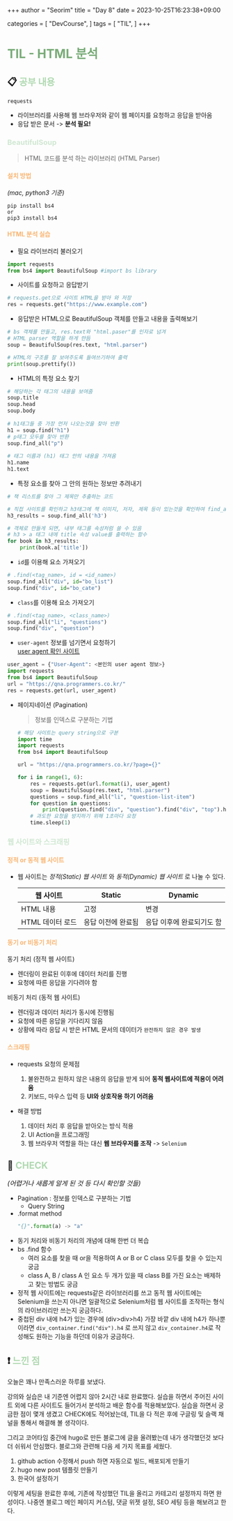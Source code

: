+++
author = "Seorim"
title =  "Day 8"
date = 2023-10-25T16:23:38+09:00

categories = [
    "DevCourse",
]
tags = [
    "TIL",
]
+++

<style>
g1 { color: #79AC78 }
g2 { color: #B0D9B1 }
g3 { color: #D0E7D2 }
g4 { color: #618264 }
o1 { color: #F9B572 }
w1 { color: #FAF8ED }
</style>

# <span style="color:#79AC78">TIL - HTML 분석</span> 

## 📋 <span style="color:#B0D9B1">공부 내용</span>

`requests` 
- 라이브러리를 사용해 웹 브라우저와 같이 웹 페이지를 요청하고 응답을 받아옴    
- 응답 받은 문서 -> **분석 필요!**

### <span style="color:#D0E7D2">BeautifulSoup</span>

> HTML 코드를 분석 하는 라이브러리 (HTML Parser)

#### <span style="color:#F9B572">설치 방법</span>
_(mac, python3 기준)_
  ```
  pip install bs4
  or
  pip3 install bs4
  ```

#### <span style="color:#F9B572">HTML 분석 실습</span>

- 필요 라이브러리 불러오기
```python
import requests
from bs4 import BeautifulSoup #import bs library
```


- 사이트를 요청하고 응답받기
```python
# requests.get으로 사이트 HTML을 받아 와 저장
res = requests.get("https://www.example.com")
```

- 응답받은 HTML으로 BeautifulSoup 객체를 만들고 내용을 출력해보기
```python
# bs 객체를 만들고, res.text와 "html.paser"를 인자로 넘겨
# HTML parser 역할을 하게 만듬
soup = BeautifulSoup(res.text, "html.parser")

# HTML의 구조를 잘 보여주도록 들여쓰기하여 출력
print(soup.prettify())
```
- HTML의 특정 요소 찾기
```python
# 해당하는 각 태그의 내용을 보여줌
soup.title
soup.head
soup.body
    
# h1태그들 중 가장 먼저 나오는것을 찾아 반환
h1 = soup.find("h1")
# p태그 모두를 찾아 반환
soup.find_all("p")
    
# 태그 이름과 (h1) 태그 안의 내용을 가져옴
h1.name
h1.text
```
- 특정 요소를 찾아 그 안의 원하는 정보만 추려내기
```python
# 책 리스트를 찾아 그 제목만 추출하는 코드

# 직접 사이트를 확인하고 h3태그에 책 이미지, 저자, 제목 등이 있는것을 확인하여 find_all로 가져옴
h3_results = soup.find_all('h3')

# 객체로 만들게 되면, 내부 태그를 속성처럼 쓸 수 있음
# h3 > a 태그 내에 title 속성 value를 출력하는 함수
for book in h3_results:
	print(book.a['title'])
```
- `id`를 이용해 요소 가져오기
```python
# .find(<tag_name>, id = <id_name>)
soup.find_all("div", id="bo_list")
soup.find("div", id="bo_cate")
```
- `class`를 이용해 요소 가져오기
```python
# .find(<tag_name>, <class_name>)
soup.find_all("li", "questions") 
soup.find("div", "question")
```

- `user-agent` 정보를 넘기면서 요청하기   
    [user agent 확인 사이트](https://www.whatismybrowser.com/detect/what-is-my-user-agent/)
```python
user_agent = {"User-Agent": <본인의 user agent 정보>}
import requests
from bs4 import BeautifulSoup
url = "https://qna.programmers.co.kr/"
res = requests.get(url, user_agent)
```

- 페이지네이션 (Pagination)   
    > 정보를 인덱스로 구분하는 기법
    
    ```python
    # 해당 사이트는 query string으로 구분
    import time
    import requests
    from bs4 import BeautifulSoup

    url = "https://qna.programmers.co.kr/?page={}"

    for i in range(1, 6):
        res = requests.get(url.format(i), user_agent)
        soup = BeautifulSoup(res.text, "html.parser")
        questions = soup.find_all("li", "question-list-item")
        for question in questions:
            print(question.find("div", "question").find("div", "top").h4.a.text)
        # 과도한 요청을 방지하기 위해 1초마다 요청
        time.sleep(1)
    ```
### <span style="color:#D0E7D2">웹 사이트와 스크래핑</span>


#### <span style="color:#F9B572">정적 or 동적 웹 사이트</span>
- 웹 사이트는 _정적(Static) 웹 사이트_ 와 _동적(Dynamic) 웹 사이트_ 로 나눌 수 있다.

  |웹 사이트 | Static | Dynamic|
  |---|---|---|
  | HTML 내용| 고정 | 변경|
  | HTML 데이터 로드 | 응답 이전에 완료됨 | 응답 이후에 완료되기도 함|


#### <span style="color:#F9B572">동기 or 비동기 처리</span>

동기 처리 (정적 웹 사이트)
- 렌더링이 완료된 이후에 데이터 처리를 진행
- 요청에 따른 응답을 기다려야 함

비동기 처리 (동적 웹 사이트)
- 렌더링과 데이터 처리가 동시에 진행됨
- 요청에 따른 응답을 기다리지 않음
- 상황에 따라 응답 시 받은 HTML 문서의 데이터가 `완전하지 않은 경우 발생`

#### <span style="color:#F9B572">스크래핑</span>

- requests 요청의 문제점
  1. 불완전하고 원하지 않은 내용의 응답을 받게 되어 **동적 웹사이트에 적용이 어려움**
  2. 키보드, 마우스 입력 등 **UI와 상호작용 하기 어려움**

- 해결 방법
  1. 데이터 처리 후 응답을 받아오는 방식 적용
  2. UI Action을 프로그래밍
  3. 웹 브라우저 역할을 하는 대신 **웹 브라우저를 조작** -> `Selenium`
## 👀 <span style="color:#B0D9B1">CHECK</span>

*<span style = "font-size:15px">(어렵거나 새롭게 알게 된 것 등 다시 확인할 것들)</span>*

- Pagination : 정보를 인덱스로 구분하는 기법
    - Query String
- .format method   
    ```python
    "{}".format(a) -> "a"
    ```
- 동기 처리와 비동기 처리의 개념에 대해 한번 더 복습
- bs .find 함수
    - 여러 요소를 찾을 때 or을 적용하여 A or B or C class 모두를 찾을 수 있는지 궁금
    - class A, B / class A 인 요소 두 개가 있을 때 class B를 가진 요소는 배제하고 찾는 방법도 궁금
- 정적 웹 사이트에는 requests같은 라이브러리를 쓰고 동적 웹 사이트에는 Selenium을 쓰는지 아니면 일괄적으로 Selenium처럼 웹 사이트를 조작하는 형식의 라이브러리만 쓰는지 궁금하다.
- 중첩된 div 내에 h4가 있는 경우에 (div>div>h4) 가장 바깥 div 내에 h4가 하나뿐이라면 `div_container.find("div").h4` 로 쓰지 않고 `div_container.h4`로 작성해도 원하는 기능을 하던데 이유가 궁금하다.
## ❗ <span style="color:#B0D9B1">느낀 점</span>

오늘은 꽤나 만족스러운 하루를 보냈다.

강의와 실습은 내 기준엔 어렵지 않아 2시간 내로 완료했다. 실습을 하면서 주어진 사이트 외에 다른 사이트도 들어가서 분석하고 배운 함수를 적용해보았다.
실습을 하면서 궁금한 점이 몇개 생겼고 CHECK에도 적어놨는데, TIL을 다 적은 후에 구글링 및 슬랙 채널을 통해서 해결해 볼 생각이다.

그리고 코어타임 중간에 hugo로 만든 블로그에 글을 올려봤는데 내가 생각했던것 보다 더 쉬워서 안심했다. 블로그와 관련해 다음 세 가지 목표를 세웠다. 

1. github action 수정해서 push 하면 자동으로 빌드, 배포되게 만들기
2. hugo new post 템플릿 만들기
3. 한국어 설정하기

이렇게 세팅을 완료한 후에, 기존에 작성했던 TIL을 올리고 카테고리 설정까지 하면 완성이다. 나중엔 블로그 메인 페이지 커스텀, 댓글 위젯 설정, SEO 세팅 등을 해보려고 한다.

